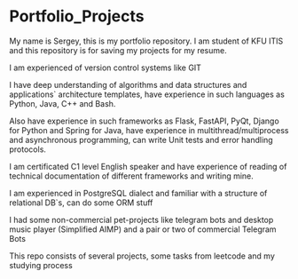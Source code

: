 # Portfolio_Projects
My name is Sergey, this is my portfolio repository. I am student of KFU ITIS and this repository is for saving my projects for my resume.

I am experienced of version control systems like GIT

I have deep understanding of algorithms and data structures and applications` architecture templates, have experience in such languages as Python, Java, C++ and Bash.

Also have experience in such frameworks as Flask, FastAPI, PyQt, Django for Python and Spring for Java, have experience in multithread/multiprocess and asynchronous programming, can write Unit tests and error handling protocols.

I am certificated C1 level English speaker and have experience of reading of technical documentation of different frameworks and writing mine.

I am experienced in PostgreSQL dialect and familiar with a structure of relational DB`s, can do some ORM stuff

I had some non-commercial pet-projects like telegram bots and desktop music player (Simplified AIMP) and a pair or two of commercial Telegram Bots

This repo consists of several projects, some tasks from leetcode and my studying process
                                                 

